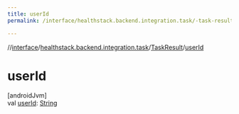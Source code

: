 ```yaml
---
title: userId
permalink: /interface/healthstack.backend.integration.task/-task-result/user-id.html

---
```

//[interface](../../../index.html)/[healthstack.backend.integration.task](../index.html)/[TaskResult](index.html)/[userId](user-id.html)



# userId



[androidJvm]\
val [userId](user-id.html): [String](https://kotlinlang.org/api/latest/jvm/stdlib/kotlin/-string/index.html)




